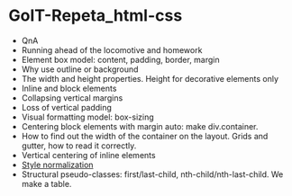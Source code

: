 # GoIT-Repeta_html-css

- QnA
- Running ahead of the locomotive and homework
- Element box model: content, padding, border, margin
- Why use outline or background
- The width and height properties. Height for decorative elements only
- Inline and block elements
- Collapsing vertical margins
- Loss of vertical padding
- Visual formatting model: box-sizing
- Centering block elements with margin auto: make div.container.
- How to find out the width of the container on the layout. Grids and gutter, how to read it
  correctly.
- Vertical centering of inline elements
- [Style normalization](https://github.com/sindresorhus/modern-normalize)
- Structural pseudo-classes: first/last-child, nth-child/nth-last-child. We make a table.
